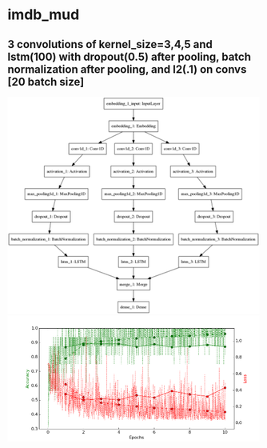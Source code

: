 # imdb_mud

## 3 convolutions of kernel_size=3,4,5 and lstm(100) with dropout(0.5) after pooling, batch normalization after pooling, and l2(.1) on convs [20 batch size]

![diagram](https://github.com/ayenter/imdb_mud/blob/master/model_17/m17_diagram.png)
![graph](https://github.com/ayenter/imdb_mud/blob/master/model_17/m17_r1_e10_graph.png)